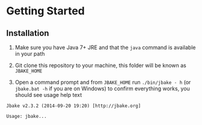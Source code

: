 # Getting Started

## Installation

1. Make sure you have Java 7+ JRE and that the ```java``` command is available in your path

2. Git clone this repository to your machine, this folder will be known as ```JBAKE_HOME```

3. Open a command prompt and from ```JBAKE_HOME``` run ```./bin/jbake - h``` (or ```jbake.bat -h``` if you are on Windows) to confirm everything works, you should see usage help text

```
Jbake v2.3.2 (2014-09-20 19:20) [http://jbake.org]

Usage: jbake...
```

